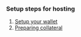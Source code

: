 ### Setup steps for hosting
1. [Setup your wallet](wallet.md)
2. [Preparing collateral](https://github.com/semiformal/masternodes.work/blob/master/collateral.md)
